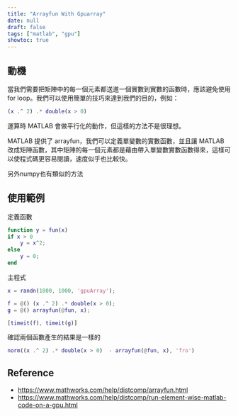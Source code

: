 ```yaml
---
title: "Arrayfun With Gpuarray"
date: null
draft: false
tags: ["matlab", "gpu"]
showtoc: true
---
```


## 動機

當我們需要把矩陣中的每一個元素都送進一個實數到實數的函數時，應該避免使用 for loop。我們可以使用簡單的技巧來達到我們的目的，例如：

```matlab
(x .^ 2) .* double(x > 0)
```

運算時 MATLAB 會做平行化的動作，但這樣的方法不是很理想。

MATLAB 提供了 arrayfun，我們可以定義單變數的實數函數，並且讓 MATLAB 改成矩陣函數，其中矩陣的每一個元素都是藉由帶入單變數實數函數得來，這樣可以使程式碼更容易閱讀，速度似乎也比較快。

另外numpy也有類似的方法
[](https://docs.scipy.org/doc/numpy/reference/generated/numpy.vectorize.html)

## 使用範例

定義函數

```matlab
function y = fun(x)
if x > 0
    y = x^2;
else
    y = 0;
end
```

主程式

```matlab
x = randn(1000, 1000, 'gpuArray');

f = @() (x .^ 2) .* double(x > 0);
g = @() arrayfun(@fun, x);

[timeit(f), timeit(g)]
```

確認兩個函數產生的結果是一樣的

```matlab
norm((x .^ 2) .* double(x > 0)  - arrayfun(@fun, x), 'fro')
```

## Reference

- <https://www.mathworks.com/help/distcomp/arrayfun.html>
- <https://www.mathworks.com/help/distcomp/run-element-wise-matlab-code-on-a-gpu.html>
